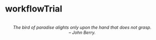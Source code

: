 # workflowTrial
<!-- QUOTE:START -->
<p align="center"><br><i>The bird of paradise alights only upon the hand that does not grasp.</i><br><i>– John Berry.</i><br></p>
<!-- QUOTE:END -->

